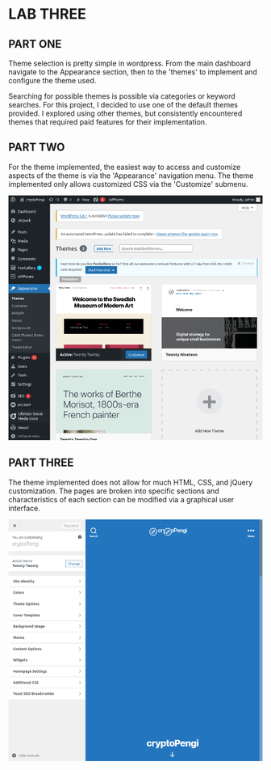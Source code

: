 # LAB THREE

## PART ONE

Theme selection is pretty simple in wordpress. From the main dashboard navigate to the Appearance section, then to the 'themes' to implement and configure the theme used. 

Searching for possible themes is possible via categories or keyword searches. For this project, I decided to use one of the default themes provided. I explored using other themes, but consistently encountered themes that required paid features for their implementation. 

## PART TWO

For the theme implemented, the easiest way to access and customize aspects of the theme is via the 'Appearance' navigation menu. The theme implemented only allows customized CSS via the 'Customize' submenu. 


![theme](./assets/theme.png)

## PART THREE

The theme implemented does not allow for much HTML, CSS, and jQuery customization. The pages are broken into specific sections and characteristics of each section can be modified via a graphical user interface. 


![appearance](./assets/appearance.png)